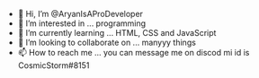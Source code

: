 - 👋 Hi, I’m @AryanIsAProDeveloper
- 👀 I’m interested in ... programming
- 🌱 I’m currently learning ... HTML, CSS and JavaScript
- 💞️ I’m looking to collaborate on ... manyyy things
- 📫 How to reach me ... you can message me on discod mi id is CosmicStorm#8151

<!---
AryanIsAProDeveloper/AryanIsAProDeveloper is a ✨ special ✨ repository because its `README.md` (this file) appears on your GitHub profile.
You can click the Preview link to take a look at your changes.
--->
